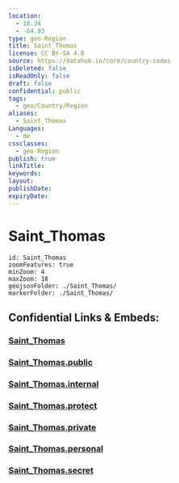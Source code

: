 ```yaml
---
location:
  - 18.34
  - -64.93
type: geo-Region
title: Saint_Thomas
license: CC BY-SA 4.0
source: https://datahub.io/core/country-codes
isDeleted: false
isReadOnly: false
draft: false
confidential: public
tags:
  - geo/Country/Region
aliases:
  - Saint_Thomas
Languages:
  - de
cssclasses:
  - geo-Region
publish: true
linkTitle:
keywords:
layout:
publishDate:
expiryDate:
---
```


# Saint_Thomas

```leaflet
id: Saint_Thomas
zoomFeatures: true 
minZoom: 4 
maxZoom: 18
geojsonFolder: ./Saint_Thomas/
markerFolder: ./Saint_Thomas/
```


## Confidential Links & Embeds: 

### [Saint_Thomas](/_Standards/Earth/Continent/America~North/USA/USA~Islands/USA_Virgin-Islands/Districts~USA_Virgin-Islands/Saint_Thomas.md) 

### [Saint_Thomas.public](/_public/Earth/Continent/America~North/USA/USA~Islands/USA_Virgin-Islands/Districts~USA_Virgin-Islands/Saint_Thomas.public.md) 

### [Saint_Thomas.internal](/_internal/Earth/Continent/America~North/USA/USA~Islands/USA_Virgin-Islands/Districts~USA_Virgin-Islands/Saint_Thomas.internal.md) 

### [Saint_Thomas.protect](/_protect/Earth/Continent/America~North/USA/USA~Islands/USA_Virgin-Islands/Districts~USA_Virgin-Islands/Saint_Thomas.protect.md) 

### [Saint_Thomas.private](/_private/Earth/Continent/America~North/USA/USA~Islands/USA_Virgin-Islands/Districts~USA_Virgin-Islands/Saint_Thomas.private.md) 

### [Saint_Thomas.personal](/_personal/Earth/Continent/America~North/USA/USA~Islands/USA_Virgin-Islands/Districts~USA_Virgin-Islands/Saint_Thomas.personal.md) 

### [Saint_Thomas.secret](/_secret/Earth/Continent/America~North/USA/USA~Islands/USA_Virgin-Islands/Districts~USA_Virgin-Islands/Saint_Thomas.secret.md)

